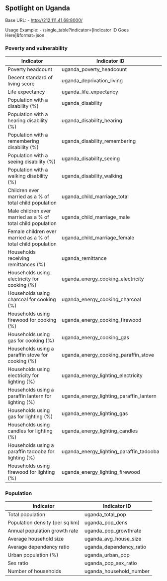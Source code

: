 ## Spotlight on Uganda
Base URL: - http://212.111.41.68:8000/

Usage Example: - /single_table?indicator=[Indicator ID Goes Here]&format=json

### Poverty and vulnerability

|Indicator|Indicator ID|
|------------------|----------------------|
|Poverty headcount|uganda_poverty_headcount|
|Decent standard of living score|uganda_deprivation_living|
|Life expectancy|uganda_life_expectancy|
|Population with a disability (%)|uganda_disability|
|Population with a hearing disability (%)|uganda_disability_hearing|
|Population with a remembering disability (%)|uganda_disability_remembering|
|Population with a seeing disability (%)|uganda_disability_seeing|
|Population with a walking disability (%)|uganda_disability_walking|
|Children ever married as a % of total child population|uganda_child_marriage_total|
|Male children ever married as a % of total child population|uganda_child_marriage_male|
|Female children ever married as a % of total child population|uganda_child_marriage_female|
|Households receiving remittances (%)|uganda_remittance|
|Households using electricity for cooking (%)|uganda_energy_cooking_electricity|
|Households using charcoal for cooking (%)|uganda_energy_cooking_charcoal|
|Households using firewood for cooking (%)|uganda_energy_cooking_firewood|
|Households using gas for cooking (%)|uganda_energy_cooking_gas|
|Households using a paraffin stove for cooking (%)|uganda_energy_cooking_paraffin_stove|
|Households using electricity for lighting (%)|uganda_energy_lighting_electricity|
|Households using a paraffin lantern for lighting (%)|uganda_energy_lighting_paraffin_lantern|
|Households using gas for lighting (%)|uganda_energy_lighting_gas|
|Households using candles for lighting (%)|uganda_energy_lighting_candles|
|Households using a paraffin tadooba for lighting (%)|uganda_energy_lighting_paraffin_tadooba|
|Households using firewood for lighting (%)|uganda_energy_lighting_firewood|

### Population

|Indicator|Indicator ID|
|------------------|----------------------|
|Total population|uganda_total_pop|
|Population density (per sq km)|uganda_pop_dens|
|Annual population growth rate|uganda_pop_growthrate|
|Average household size|uganda_avg_house_size|
|Average dependency ratio|uganda_dependency_ratio|
|Urban population (%)|uganda_urban_pop|
|Sex ratio|uganda_pop_sex_ratio|
|Number of households|uganda_household_number|
